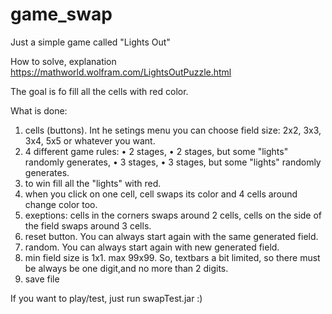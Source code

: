# game_swap
Just a simple game called "Lights Out"

How to solve, explanation https://mathworld.wolfram.com/LightsOutPuzzle.html

The goal is fo fill all the cells with red color.

What is done:
1) cells (buttons). Int he setings menu you can choose field size: 2x2, 3x3, 3x4, 5x5 or whatever you want.
2) 4 different game rules: 
   • 2 stages, 
   • 2 stages, but some "lights" randomly generates,
   • 3 stages, 
   • 3 stages, but some "lights" randomly generates.
3) to win fill all the "lights" with red.
4) when you click on one cell, cell swaps its color and 4 cells around change color too.
5) exeptions: cells in the corners swaps around 2 cells, cells on the side of the field swaps around 3 cells.
6) reset button. You can always start again with the same generated field.
7) random. You can always start again with new generated field. 
8) min field size is 1x1. max 99x99. So, textbars a bit limited, so there must be always be one digit,and no more than 2 digits.
9) save file

If you want to play/test, just run swapTest.jar :)

